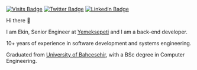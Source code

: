 [![Visits Badge](https://badges.pufler.dev/visits/ekinbulut/ekinbulut)](https:ekinbulut.com)
[![Twitter Badge](https://img.shields.io/badge/Twitter-Profile-informational?style=flat&logo=twitter&logoColor=white&color=1CA2F1)](https://twitter.com/proxy_developer)
[![LinkedIn Badge](https://img.shields.io/badge/LinkedIn-Profile-informational?style=flat&logo=linkedin&logoColor=white&color=0D76A8)](https://www.linkedin.com/in/ekinbulut/)

Hi there 👋

I am Ekin, Senior Engineer at [Yemeksepeti](https:/yemeksepeti.com) and I am a back-end developer.

10+ years of experience in software development and systems engineering.

Graduated from [University of Bahcesehir](https://http://www.bahcesehir.edu.tr), with a BSc degree in Computer Engineering.
